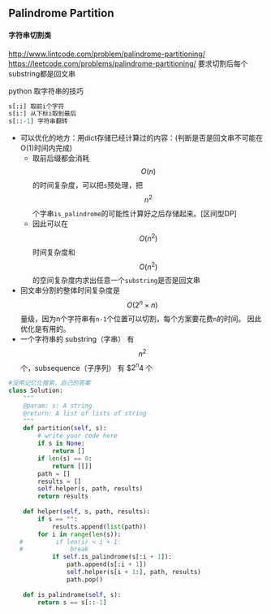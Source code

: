 ## Palindrome Partition
#### 字符串切割类
http://www.lintcode.com/problem/palindrome-partitioning/
https://leetcode.com/problems/palindrome-partitioning/
要求切割后每个substring都是回文串

python 取字符串的技巧
```py
s[:i] 取前i个字符
s[i:] 从下标i取到最后
s[::-1] 字符串翻转

```


- 可以优化的地方：用dict存储已经计算过的内容：(判断是否是回文串不可能在O(1)时间内完成)
    - 取前后缀都会消耗 $$O(n)$$ 的时间复杂度，可以把`s`预处理，把$$n^2$$个字串`is_palindrome`的可能性计算好之后存储起来。[区间型DP]
    - 因此可以在 $$O(n^2)$$ 时间复杂度和 $$O(n^2)$$ 的空间复杂度内求出任意一个`substring`是否是回文串
- 回文串分割的整体时间复杂度是 $$O(2^n \times n)$$ 量级，因为n个字符串有`n-1`个位置可以切割，每个方案要花费`n`的时间。 因此优化是有用的。
- 一个字符串的 substring（字串） 有 $$n^2$$ 个，subsequence（子序列） 有 $$2^n$4 个



```py
#没用记忆化搜索，自己的答案
class Solution:
    """
    @param: s: A string
    @return: A list of lists of string
    """
    def partition(self, s):
        # write your code here
        if s is None:
            return []
        if len(s) == 0:
            return [[]]
        path = []
        results = []
        self.helper(s, path, results)
        return results
    
    def helper(self, s, path, results):
        if s == "":
            results.append(list(path))
        for i in range(len(s)):
   #         if len(s) < i + 1:
   #             break
            if self.is_palindrome(s[:i + 1]): 
                path.append(s[:i + 1]) 
                self.helper(s[i + 1:], path, results)
                path.pop()
    
    def is_palindrome(self, s):
        return s == s[::-1]      

```



